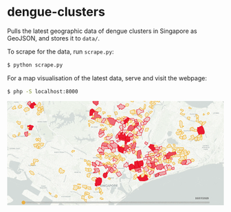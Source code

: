 # dengue-clusters

Pulls the latest geographic data of dengue clusters in Singapore as GeoJSON, and stores it to `data/`.

To scrape for the data, run `scrape.py`:

``` sh
$ python scrape.py
```

For a map visualisation of the latest data, serve and visit the webpage:

``` sh
$ php -S localhost:8000
```

![Site visualising dengue clusters](site2.gif)
